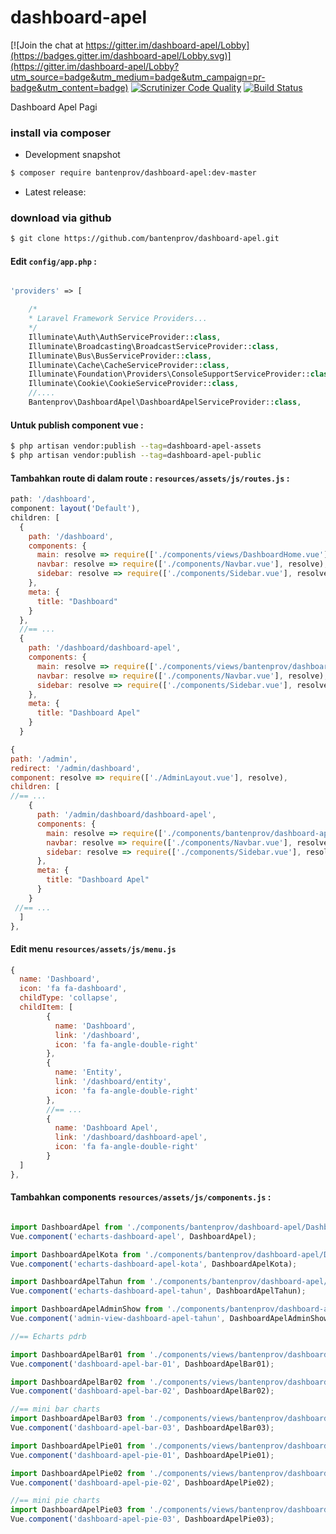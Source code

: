 # dashboard-apel

[![Join the chat at https://gitter.im/dashboard-apel/Lobby](https://badges.gitter.im/dashboard-apel/Lobby.svg)](https://gitter.im/dashboard-apel/Lobby?utm_source=badge&utm_medium=badge&utm_campaign=pr-badge&utm_content=badge)
[![Scrutinizer Code Quality](https://scrutinizer-ci.com/g/bantenprov/dashboard-apel/badges/quality-score.png?b=master)](https://scrutinizer-ci.com/g/bantenprov/dashboard-apel/?branch=master)
[![Build Status](https://scrutinizer-ci.com/g/bantenprov/dashboard-apel/badges/build.png?b=master)](https://scrutinizer-ci.com/g/bantenprov/dashboard-apel/build-status/master)

Dashboard Apel Pagi

### install via composer

- Development snapshot
```bash
$ composer require bantenprov/dashboard-apel:dev-master
```
- Latest release:


### download via github

~~~bash
$ git clone https://github.com/bantenprov/dashboard-apel.git
~~~


#### Edit `config/app.php` :
```php

'providers' => [

    /*
    * Laravel Framework Service Providers...
    */
    Illuminate\Auth\AuthServiceProvider::class,
    Illuminate\Broadcasting\BroadcastServiceProvider::class,
    Illuminate\Bus\BusServiceProvider::class,
    Illuminate\Cache\CacheServiceProvider::class,
    Illuminate\Foundation\Providers\ConsoleSupportServiceProvider::class,
    Illuminate\Cookie\CookieServiceProvider::class,
    //....
    Bantenprov\DashboardApel\DashboardApelServiceProvider::class,

```

#### Untuk publish component vue :

```bash
$ php artisan vendor:publish --tag=dashboard-apel-assets
$ php artisan vendor:publish --tag=dashboard-apel-public
```

#### Tambahkan route di dalam route : `resources/assets/js/routes.js` :

```javascript
path: '/dashboard',
component: layout('Default'),
children: [
  {
    path: '/dashboard',
    components: {
      main: resolve => require(['./components/views/DashboardHome.vue'], resolve),
      navbar: resolve => require(['./components/Navbar.vue'], resolve),
      sidebar: resolve => require(['./components/Sidebar.vue'], resolve)
    },
    meta: {
      title: "Dashboard"
    }
  },
  //== ...
  {
    path: '/dashboard/dashboard-apel',
    components: {
      main: resolve => require(['./components/views/bantenprov/dashboard-apel/DashboardApel.vue'], resolve),
      navbar: resolve => require(['./components/Navbar.vue'], resolve),
      sidebar: resolve => require(['./components/Sidebar.vue'], resolve)
    },
    meta: {
      title: "Dashboard Apel"
    }
  }
```

```javascript
{
path: '/admin',
redirect: '/admin/dashboard',
component: resolve => require(['./AdminLayout.vue'], resolve),
children: [
//== ...
    {
      path: '/admin/dashboard/dashboard-apel',
      components: {
        main: resolve => require(['./components/bantenprov/dashboard-apel/DashboardApelAdmin.show.vue'], resolve),
        navbar: resolve => require(['./components/Navbar.vue'], resolve),
        sidebar: resolve => require(['./components/Sidebar.vue'], resolve)
      },
      meta: {
        title: "Dashboard Apel"
      }
    }
 //== ...   
  ]
},

```

#### Edit menu `resources/assets/js/menu.js`

```javascript
{
  name: 'Dashboard',
  icon: 'fa fa-dashboard',
  childType: 'collapse',
  childItem: [
        {
          name: 'Dashboard',
          link: '/dashboard',
          icon: 'fa fa-angle-double-right'
        },
        {
          name: 'Entity',
          link: '/dashboard/entity',
          icon: 'fa fa-angle-double-right'
        },
        //== ...
        {
          name: 'Dashboard Apel',
          link: '/dashboard/dashboard-apel',
          icon: 'fa fa-angle-double-right'
        }
  ]
},
```


#### Tambahkan components `resources/assets/js/components.js` :

```javascript

import DashboardApel from './components/bantenprov/dashboard-apel/DashboardApel.chart.vue';
Vue.component('echarts-dashboard-apel', DashboardApel);

import DashboardApelKota from './components/bantenprov/dashboard-apel/DashboardApelKota.chart.vue';
Vue.component('echarts-dashboard-apel-kota', DashboardApelKota);

import DashboardApelTahun from './components/bantenprov/dashboard-apel/DashboardApelTahun.chart.vue';
Vue.component('echarts-dashboard-apel-tahun', DashboardApelTahun);

import DashboardApelAdminShow from './components/bantenprov/dashboard-apel/DashboardApelAdmin.show.vue';
Vue.component('admin-view-dashboard-apel-tahun', DashboardApelAdminShow);

//== Echarts pdrb

import DashboardApelBar01 from './components/views/bantenprov/dashboard-apel/DashboardApelBar01.vue';
Vue.component('dashboard-apel-bar-01', DashboardApelBar01);

import DashboardApelBar02 from './components/views/bantenprov/dashboard-apel/DashboardApelBar02.vue';
Vue.component('dashboard-apel-bar-02', DashboardApelBar02);

//== mini bar charts
import DashboardApelBar03 from './components/views/bantenprov/dashboard-apel/DashboardApelBar03.vue';
Vue.component('dashboard-apel-bar-03', DashboardApelBar03);

import DashboardApelPie01 from './components/views/bantenprov/dashboard-apel/DashboardApelPie01.vue';
Vue.component('dashboard-apel-pie-01', DashboardApelPie01);

import DashboardApelPie02 from './components/views/bantenprov/dashboard-apel/DashboardApelPie02.vue';
Vue.component('dashboard-apel-pie-02', DashboardApelPie02);

//== mini pie charts
import DashboardApelPie03 from './components/views/bantenprov/dashboard-apel/DashboardApelPie03.vue';
Vue.component('dashboard-apel-pie-03', DashboardApelPie03);
```
